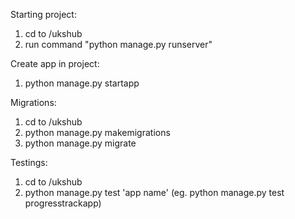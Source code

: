Starting project:

1. cd to /ukshub
2. run command "python manage.py runserver"

Create app in project:

1. python manage.py startapp <name>

Migrations:

1. cd to /ukshub
2. python manage.py makemigrations
3. python manage.py migrate


Testings:

1. cd to /ukshub
2. python manage.py test 'app name' (eg. python manage.py test progresstrackapp)
